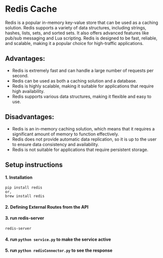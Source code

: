 # Redis Cache

Redis is a popular in-memory key-value store that can be used as a caching solution. Redis supports a variety of data structures, including strings, hashes, lists, sets, and sorted sets. It also offers advanced features like pub/sub messaging and Lua scripting. Redis is designed to be fast, reliable, and scalable, making it a popular choice for high-traffic applications.

## Advantages:
* Redis is extremely fast and can handle a large number of requests per second.
* Redis can be used as both a caching solution and a database.
* Redis is highly scalable, making it suitable for applications that require high availability.
* Redis supports various data structures, making it flexible and easy to use.

## Disadvantages:
* Redis is an in-memory caching solution, which means that it requires a significant amount of memory to function effectively.
* Redis does not provide automatic data replication, so it is up to the user to ensure data consistency and availability.
* Redis is not suitable for applications that require persistent storage.

## Setup instructions

#### 1. Installation
    pip install redis 
    or,
    brew install redis

#### 2. Defining External Routes from the API
#### 3. run redis-server
    redis-server
#### 4. run `python service.py` to make the service active
#### 5. run `python redisConnector.py` to see the response

